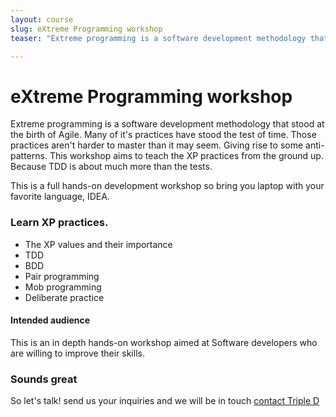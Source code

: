 ```yaml
---
layout: course
slug: eXtreme Programming workshop
teaser: "Extreme programming is a software development methodology that stood at the birth of Agile. Many of its practices have stood the test of time. Although they are not always fully understood. This workshop aims to teach the XP practices from the ground up."

---
```

# eXtreme Programming workshop

Extreme programming is a software development methodology that stood at the birth of Agile. Many of it's practices have stood the test of time. Those practices aren't harder to master than it may seem. Giving rise to some anti-patterns. This workshop aims to teach the XP practices from the ground up. Because TDD is about much more than the tests.

This is a full hands-on development workshop so bring you laptop with your favorite language, IDEA.

###  Learn XP practices.

+ The XP values and their importance
+ TDD
+ BDD
+ Pair programming
+ Mob programming
+ Deliberate practice

#### Intended audience

This is an in depth hands-on workshop aimed at Software developers who are willing to improve their skills.

### Sounds great

So let's talk! send us your inquiries and we will be in touch 
[contact Triple D](/contact/)

